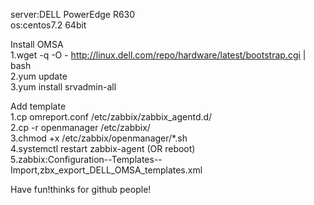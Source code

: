 server:DELL PowerEdge R630   
os:centos7.2 64bit   

Install OMSA   
1.wget -q -O - http://linux.dell.com/repo/hardware/latest/bootstrap.cgi | bash   
2.yum update   
3.yum install srvadmin-all   

Add template   
1.cp omreport.conf /etc/zabbix/zabbix_agentd.d/   
2.cp -r openmanager /etc/zabbix/   
3.chmod +x /etc/zabbix/openmanager/*.sh   
4.systemctl restart zabbix-agent (OR reboot)   
5.zabbix:Configuration--Templates--Import,zbx_export_DELL_OMSA_templates.xml   

Have fun!thinks for github people!
